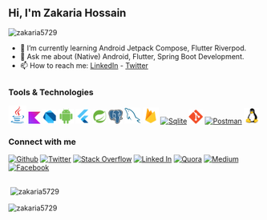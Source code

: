 ## Hi, I'm Zakaria Hossain
<img src="https://komarev.com/ghpvc/?username=zakaria5729&label=Total Views&color=blue&style=flat" alt="zakaria5729" />

- 🌱 I’m currently learning Android Jetpack Compose, Flutter Riverpod.
- 💬 Ask me about (Native) Android, Flutter, Spring Boot Development.
- 📫 How to reach me: [LinkedIn](https://www.linkedin.com/in/zakaria5729/) - [Twitter](https://twitter.com/zakaria5729)

##
### Tools & Technologies
<a href="https://www.java.com" target="_blank"> <img height="36" src="https://raw.githubusercontent.com/devicons/devicon/master/icons/java/java-original.svg" alt="Java" /></a>
<a href="https://kotlinlang.org" target="_blank"><img height="24" src="https://raw.githubusercontent.com/github/explore/80688e429a7d4ef2fca1e82350fe8e3517d3494d/topics/kotlin/kotlin.png" alt="Kotlin" /></a>
<a href="https://dart.dev" target="_blank"><img height="28" src="https://raw.githubusercontent.com/github/explore/80688e429a7d4ef2fca1e82350fe8e3517d3494d/topics/dart/dart.png" alt="Dart" /></a>
<a href="https://www.android.com" target="_blank"><img height="30" src="https://raw.githubusercontent.com/github/explore/80688e429a7d4ef2fca1e82350fe8e3517d3494d/topics/android/android.png" alt="Android" /></a>
<a href="https://flutter.dev" target="_blank"><img height="30" src="https://raw.githubusercontent.com/github/explore/80688e429a7d4ef2fca1e82350fe8e3517d3494d/topics/flutter/flutter.png" alt="Flutter" /></a>
<a href="https://spring.io/projects/spring-boot" target="_blank"><img height="28" src="https://raw.githubusercontent.com/github/explore/80688e429a7d4ef2fca1e82350fe8e3517d3494d/topics/spring-boot/spring-boot.png" alt="Spring Boot" /></a>
<a href="https://www.postgresql.org" target="_blank"><img height="28" src="https://raw.githubusercontent.com/github/explore/80688e429a7d4ef2fca1e82350fe8e3517d3494d/topics/postgresql/postgresql.png" alt="PostgreSQL" /></a>
<a href="https://www.mysql.com" target="_blank"> <img height="32" src="https://raw.githubusercontent.com/devicons/devicon/master/icons/mysql/mysql-original.svg" alt="MySQL" /></a>
<a href="https://firebase.google.com" target="_blank"><img height="32" src="https://raw.githubusercontent.com/github/explore/80688e429a7d4ef2fca1e82350fe8e3517d3494d/topics/firebase/firebase.png" alt="Firebase" /></a>
<a href="https://www.sqlite.org" target="_blank"> <img height="28" src="https://www.vectorlogo.zone/logos/sqlite/sqlite-icon.svg" alt="Sqlite" /></a>
<a href="https://git-scm.com" target="_blank"> <img height="28" src="https://raw.githubusercontent.com/devicons/devicon/master/icons/git/git-original.svg" alt="Git" /></a>
<a href="https://www.postman.com" target="_blank"> <img height="28" src="https://www.vectorlogo.zone/logos/getpostman/getpostman-icon.svg" alt="Postman" /></a>
<a href="https://www.linux.org" target="_blank"> <img height="31" src="https://raw.githubusercontent.com/devicons/devicon/master/icons/linux/linux-original.svg" alt="Linux" /></a>

### Connect with me
<!-- [![Github: zakaria5729](https://img.shields.io/badge/-GitHub-white?style=flat&logo=github&color=white&logoColor=black)](https://github.com/zakaria5729)
[![Twitter: zakaria5729](https://img.shields.io/badge/-Twitter-white?style=flat&logo=twitter&color=white)](https://twitter.com/zakaria5729)
[![Stackoverflow: zakaria5729](https://img.shields.io/badge/-Stackoverflow-white?style=flat&logo=stackoverflow)](https://stackoverflow.com/users/8641776)
[![Linkedin: zakaria5729](https://img.shields.io/badge/-Linkedin-white?style=flat&logo=linkedin&logoColor=blue)](https://www.linkedin.com/in/zakaria5729)
[![Quora: zakaria5729](https://img.shields.io/badge/-Quora-white?style=flat&logo=quora&logoColor=maroon)](https://www.quora.com/profile/Zakaria-Hossain-8)
[![Medium: zakaria5729](https://img.shields.io/badge/-Medium-white?style=flat&logo=medium&logoColor=maroon)](https://medium.com/@zakaria5729) -->

<a href="https://github.com/zakaria5729" target="_blank"> <img height="31" width="40" src="https://camo.githubusercontent.com/b079fe922f00c4b86f1b724fbc2e8141c468794ce8adbc9b7456e5e1ad09c622/68747470733a2f2f6564656e742e6769746875622e696f2f537570657254696e7949636f6e732f696d616765732f7376672f6769746875622e737667" alt="Github" /></a>
<a href="https://twitter.com/zakaria5729" target="_blank"> <img height="31" width="40" src="https://camo.githubusercontent.com/35b0b8bfbd8840f35607fb56ad0a139047fd5d6e09ceb060c5c6f0a5abd1044c/68747470733a2f2f6564656e742e6769746875622e696f2f537570657254696e7949636f6e732f696d616765732f7376672f747769747465722e737667" alt="Twitter" /></a>
<a href="https://stackoverflow.com/users/8641776" target="_blank"> <img height="31" width="40" src="https://camo.githubusercontent.com/ad1dcdc76b0be1423e54a791d31311e91e8e89bb8492be214cfc3390e24c323d/68747470733a2f2f6564656e742e6769746875622e696f2f537570657254696e7949636f6e732f696d616765732f7376672f737461636b6f766572666c6f772e737667" alt="Stack Overflow" /></a>
<a href="https://www.linkedin.com/in/zakaria5729" target="_blank"> <img height="31" width="40" src="https://camo.githubusercontent.com/c8a9c5b414cd812ad6a97a46c29af67239ddaeae08c41724ff7d945fb4c047e5/68747470733a2f2f6564656e742e6769746875622e696f2f537570657254696e7949636f6e732f696d616765732f7376672f6c696e6b6564696e2e737667" alt="Linked In" /></a>
<a href="https://www.quora.com/profile/Zakaria-Hossain-8" target="_blank"> <img height="31" width="40" src="https://camo.githubusercontent.com/d91821b997572279bcda39224cd22ed45b90d9af1261d36a9520b0ba6f8d2d6f/68747470733a2f2f6564656e742e6769746875622e696f2f537570657254696e7949636f6e732f696d616765732f7376672f71756f72612e737667" alt="Quora" /></a>
<a href="https://medium.com/@zakaria5729" target="_blank"> <img height="31" width="40" src="https://camo.githubusercontent.com/a583b5ce3b463c784cb87592b3da7b9b9d014d7a16adfff04b91cb1452ae4ca2/68747470733a2f2f6564656e742e6769746875622e696f2f537570657254696e7949636f6e732f696d616765732f7376672f6d656469756d2e737667" alt="Medium" /></a>
<a href="https://facebook.com/zakaria5729" target="_blank"> <img height="31" width="40" src="https://camo.githubusercontent.com/8f245234577766478eaf3ee72b0615e99bb9ef3eaa56e1c37f75692811181d5c/68747470733a2f2f6564656e742e6769746875622e696f2f537570657254696e7949636f6e732f696d616765732f7376672f66616365626f6f6b2e737667" alt="Facebook" /></a>

##
<p>&nbsp;<img align="center" src="https://github-readme-stats.vercel.app/api?username=zakaria5729&show_icons=true&locale=en" alt="zakaria5729" /></p>
<p><img align="center" src="https://github-readme-streak-stats.herokuapp.com/?user=zakaria5729&show_icons=true&locale=en" alt="zakaria5729"/></p>


